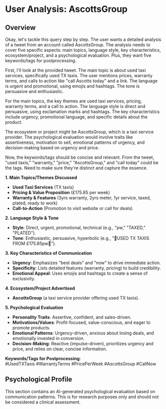 # User Analysis: AscottsGroup

## Overview

<think>
Okay, let's tackle this query step by step. The user wants a detailed analysis of a tweet from an account called AscottsGroup. The analysis needs to cover five specific aspects: main topics, language style, key characteristics, ecosystem/project, and a psychological evaluation. Plus, they want five keywords/tags for postprocessing.

First, I'll look at the provided tweet. The main topic is about used taxi services, specifically used TX taxis. The user mentions prices, warranty terms, and calls to action like "call Ascotts today" and a link. The language is urgent and promotional, using emojis and hashtags. The tone is persuasive and enthusiastic.

For the main topics, the key themes are used taxi services, pricing, warranty terms, and a call to action. The language style is direct and persuasive, using exclamation marks and hashtags. The key characteristics include urgency, promotional language, and specific details about the product.

The ecosystem or project might be AscottsGroup, which is a taxi service provider. The psychological evaluation would involve traits like assertiveness, motivation to sell, emotional patterns of urgency, and decision-making based on urgency and price.

Now, the keywords/tags should be concise and relevant. From the tweet, "used taxis," "warranty," "price," "AscottsGroup," and "call today" could be the tags. Need to make sure they're distinct and capture the essence.
</think>

**1. Main Topics/Themes Discussed**  
- **Used Taxi Services** (TX taxis)  
- **Pricing & Value Proposition** (£175.85 per week)  
- **Warranty & Features** (3yrs warranty, 2yrs meter, 1yr service, taxed, plated, ready to work)  
- **Call-to-Action** (Promotion to visit website or call for deals)  

**2. Language Style & Tone**  
- **Style**: Direct, urgent, promotional, technical (e.g., "pw," "TAXED," "PLATED").  
- **Tone**: Enthusiastic, persuasive, hyperbolic (e.g., "🚨USED TX TAXIS FROM £175.85pw🚨").  

**3. Key Characteristics of Communication**  
- **Urgency**: Emphasizes "best deals" and "now" to drive immediate action.  
- **Specificity**: Lists detailed features (warranty, pricing) to build credibility.  
- **Emotional Appeal**: Uses emojis and hashtags to create a sense of exclusivity.  

**4. Ecosystem/Project Advertised**  
- **AscottsGroup** (a taxi service provider offering used TX taxis).  

**5. Psychological Evaluation**  
- **Personality Traits**: Assertive, confident, and sales-driven.  
- **Motivations/Values**: Profit-focused, value-conscious, and eager to promote products.  
- **Emotional Patterns**: Urgency-driven, anxious about losing deals, and emotionally invested in conversion.  
- **Decision-Making**: Reactive (impulse-driven), prioritizes urgency and price, and relies on clear, concise information.  

**Keywords/Tags for Postprocessing**:  
#UsedTXTaxis #WarrantyTerms #PricePerWeek #AscottsGroup #CallNow

## Psychological Profile

This section contains an AI-generated psychological evaluation based on communication patterns. This is for research purposes only and should not be considered a clinical assessment.